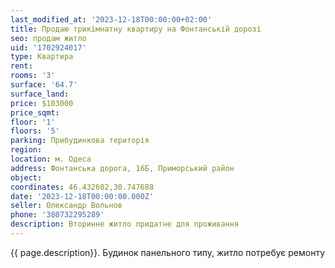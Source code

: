 ```yaml
---
last_modified_at: '2023-12-18T00:00:00+02:00'
title: Продаю трикімнатну квартиру на Фонтанській дорозі
seo: продам житло
uid: '1702924017'
type: Квартира
rent:
rooms: '3'
surface: '64.7'
surface_land:
price: $103000
price_sqmt:
floor: '1'
floors: '5'
parking: Прибудинкова територія
region:
location: м. Одеса
address: Фонтанська дорога, 16Б, Приморський район
object:
coordinates: 46.432602,30.747688
date: '2023-12-18T00:00:00.000Z'
seller: Олександр Вольнов
phone: '380732295289'
description: Вторинне житло придатне для проживання
---
```


{{ page.description}}. Будинок панельного типу, житло потребує ремонту
